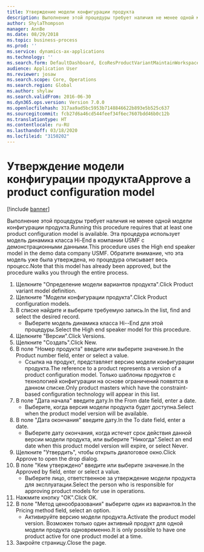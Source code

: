```yaml
---
title: Утверждение модели конфигурации продукта
description: Выполнение этой процедуры требует наличия не менее одной модели конфигурации продукта.
author: ShylaThompson
manager: AnnBe
ms.date: 08/29/2018
ms.topic: business-process
ms.prod: ''
ms.service: dynamics-ax-applications
ms.technology: ''
ms.search.form: DefaultDashboard, EcoResProductVariantMaintainWorkspace, PCProductConfigurationModelListPage, PCProductModelVersion, PCApproveProductModelVersion, HcmWorkerLookUp
audience: Application User
ms.reviewer: josaw
ms.search.scope: Core, Operations
ms.search.region: Global
ms.author: shylaw
ms.search.validFrom: 2016-06-30
ms.dyn365.ops.version: Version 7.0.0
ms.openlocfilehash: 317aa9ad5bc5953b7148846622b893e5b525c637
ms.sourcegitcommit: fcb27d6a46cd544feef34f6ec7607bdd46b0c12b
ms.translationtype: HT
ms.contentlocale: ru-RU
ms.lasthandoff: 03/18/2020
ms.locfileid: "3150202"
---
```

# <a name="approve-a-product-configuration-model"></a><span data-ttu-id="5117e-103">Утверждение модели конфигурации продукта</span><span class="sxs-lookup"><span data-stu-id="5117e-103">Approve a product configuration model</span></span>

[!include [banner](../../includes/banner.md)]

<span data-ttu-id="5117e-104">Выполнение этой процедуры требует наличия не менее одной модели конфигурации продукта.</span><span class="sxs-lookup"><span data-stu-id="5117e-104">Running this procedure requires that at least one product configuration model is available.</span></span> <span data-ttu-id="5117e-105">Эта процедура использует модель динамика класса Hi-End в компании USMF с демонстрационными данными.</span><span class="sxs-lookup"><span data-stu-id="5117e-105">This procedure uses the High end speaker model in the demo data company USMF.</span></span> <span data-ttu-id="5117e-106">Обратите внимание, что эта модель уже была утверждена, но процедура описывает весь процесс.</span><span class="sxs-lookup"><span data-stu-id="5117e-106">Note that this model has already been approved, but the procedure walks you through the entire process.</span></span>

1. <span data-ttu-id="5117e-107">Щелкните "Определение модели вариантов продукта".</span><span class="sxs-lookup"><span data-stu-id="5117e-107">Click Product variant model definition.</span></span>
2. <span data-ttu-id="5117e-108">Щелкните "Модели конфигурации продукта".</span><span class="sxs-lookup"><span data-stu-id="5117e-108">Click Product configuration models.</span></span>
3. <span data-ttu-id="5117e-109">В списке найдите и выберите требуемую запись.</span><span class="sxs-lookup"><span data-stu-id="5117e-109">In the list, find and select the desired record.</span></span>
    * <span data-ttu-id="5117e-110">Выберите модель динамика класса Hi--End для этой процедуры.</span><span class="sxs-lookup"><span data-stu-id="5117e-110">Select the High end speaker model for this procedure.</span></span>  
4. <span data-ttu-id="5117e-111">Щелкните "Версии".</span><span class="sxs-lookup"><span data-stu-id="5117e-111">Click Versions.</span></span>
5. <span data-ttu-id="5117e-112">Щелкните "Создать".</span><span class="sxs-lookup"><span data-stu-id="5117e-112">Click New.</span></span>
6. <span data-ttu-id="5117e-113">В поле "Номер продукта" введите или выберите значение.</span><span class="sxs-lookup"><span data-stu-id="5117e-113">In the Product number field, enter or select a value.</span></span>
    * <span data-ttu-id="5117e-114">Ссылка на продукт, представляет версию модели конфигурации продукта.</span><span class="sxs-lookup"><span data-stu-id="5117e-114">The reference to a product represents a version of a product configuration model.</span></span> <span data-ttu-id="5117e-115">Только шаблоны продуктов с технологией конфигурации на основе ограничений появятся в данном списке.</span><span class="sxs-lookup"><span data-stu-id="5117e-115">Only product masters which have the constraint-based configuration technology will appear in this list.</span></span>  
7. <span data-ttu-id="5117e-116">В поле "Дата начала" введите дату.</span><span class="sxs-lookup"><span data-stu-id="5117e-116">In the From date field, enter a date.</span></span>
    * <span data-ttu-id="5117e-117">Выберите, когда версия модели продукта будет доступна.</span><span class="sxs-lookup"><span data-stu-id="5117e-117">Select when the product model version will be available.</span></span>  
8. <span data-ttu-id="5117e-118">В поле "Дата окончания" введите дату.</span><span class="sxs-lookup"><span data-stu-id="5117e-118">In the To date field, enter a date.</span></span>
    * <span data-ttu-id="5117e-119">Выберите дату окончания, когда истечет срок действия данной версии модели продукта, или выберите "Никогда".</span><span class="sxs-lookup"><span data-stu-id="5117e-119">Select an end date when this product model version will expire, or select Never.</span></span>  
9. <span data-ttu-id="5117e-120">Щелкните "Утвердить", чтобы открыть диалоговое окно.</span><span class="sxs-lookup"><span data-stu-id="5117e-120">Click Approve to open the drop dialog.</span></span>
10. <span data-ttu-id="5117e-121">В поле "Кем утверждено" введите или выберите значение.</span><span class="sxs-lookup"><span data-stu-id="5117e-121">In the Approved by field, enter or select a value.</span></span>
    * <span data-ttu-id="5117e-122">Выберите лицо, ответственное за утверждение модели продукта для эксплуатации.</span><span class="sxs-lookup"><span data-stu-id="5117e-122">Select the person who is responsible for approving product models for use in operations.</span></span>  
11. <span data-ttu-id="5117e-123">Нажмите кнопку "OК".</span><span class="sxs-lookup"><span data-stu-id="5117e-123">Click OK.</span></span>
12. <span data-ttu-id="5117e-124">В поле "Метод ценообразования" выберите один из вариантов.</span><span class="sxs-lookup"><span data-stu-id="5117e-124">In the Pricing method field, select an option.</span></span>
    * <span data-ttu-id="5117e-125">Активируйте версию модели продукта.</span><span class="sxs-lookup"><span data-stu-id="5117e-125">Activate the product model version.</span></span> <span data-ttu-id="5117e-126">Возможен только один активный продукт для одной модели продукта одновременно.</span><span class="sxs-lookup"><span data-stu-id="5117e-126">It is only possible to have one product active for one product model at a time.</span></span>  
13. <span data-ttu-id="5117e-127">Закройте страницу.</span><span class="sxs-lookup"><span data-stu-id="5117e-127">Close the page.</span></span>

